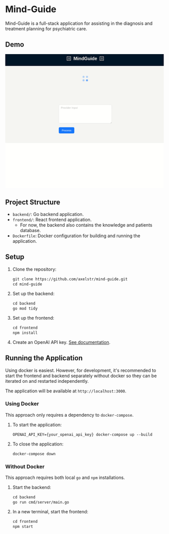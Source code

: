 # Mind-Guide

Mind-Guide is a full-stack application for assisting in the diagnosis and treatment planning for psychiatric care.

## Demo

![Demo](demo.gif)

## Project Structure

- `backend/`: Go backend application.
- `frontend/`: React frontend application.
  - For now, the backend also contains the knowledge and patients database.
- `Dockerfile`: Docker configuration for building and running the application.

## Setup

1. Clone the repository:
   ```
   git clone https://github.com/axelstr/mind-guide.git
   cd mind-guide
   ```

2. Set up the backend:
   ```
   cd backend
   go mod tidy
   ```

3. Set up the frontend:
   ```
   cd frontend
   npm install
   ```

4. Create an OpenAI API key. [See documentation](https://platform.openai.com/docs/quickstart).

## Running the Application

Using docker is easiest. However, for development, it's recommended to start the frontend and backend separately without docker so they can be iterated on and restarted independently.

The application will be available at `http://localhost:3000`.

### Using Docker

This approach only requires a dependency to `docker-compose`.

1. To start the application:
   ```
   OPENAI_API_KEY={your_openai_api_key} docker-compose up --build
   ```

2. To close the application:
   ```
   docker-compose down
   ```

### Without Docker

This approach requires both local `go` and `npm` installations.

1. Start the backend:
   ```
   cd backend
   go run cmd/server/main.go
   ```

2. In a new terminal, start the frontend:
   ```
   cd frontend
   npm start
   ```
